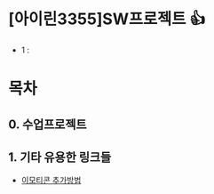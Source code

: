  # [아이린3355]SW프로젝트 :+1:
- 1 : 

# 목차  
## 0. 수업프로젝트 


## 1. 기타 유용한 링크들
- [이모티콘 추가방법](https://inpa.tistory.com/entry/MarkDown-%F0%9F%93%9A-Emoji-%EC%9D%B4%EB%AA%A8%ED%8B%B0%EC%BD%98-%EC%82%AC%EC%9A%A9%ED%95%98%EA%B8%B0?usp=drive_link)
